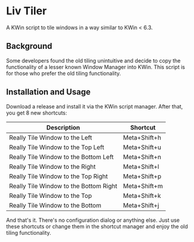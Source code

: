 Liv Tiler
=========

A KWin script to tile windows in a way similar to KWin < 6.3.

Background
----------

Some developers found the old tiling unintuitive and decide to copy the functionality of a lesser known Window Manager into KWin. This script is for those who prefer the old tiling functionality.

Installation and Usage
----------------------

Download a release and install it via the KWin script manager. After that, you get 8 new shortcuts:

| Description                            | Shortcut     |
|----------------------------------------|--------------|
| Really Tile Window to the Left         | Meta+Shift+h |
| Really Tile Window to the Top Left     | Meta+Shift+u |
| Really Tile Window to the Bottom Left  | Meta+Shift+n |
| Really Tile Window to the Right        | Meta+Shift+l |
| Really Tile Window to the Top Right    | Meta+Shift+p |
| Really Tile Window to the Bottom Right | Meta+Shift+m |
| Really Tile Window to the Top          | Meta+Shift+k |
| Really Tile Window to the Bottom       | Meta+Shift+j |

And that's it. There's no configuration dialog or anything else. Just use these shortcuts or change them in the shortcut manager and enjoy the old tiling functionality.
